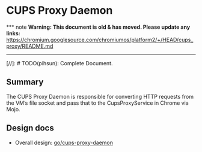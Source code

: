 # CUPS Proxy Daemon

*** note
**Warning: This document is old & has moved.  Please update any links:**<br>
https://chromium.googlesource.com/chromiumos/platform2/+/HEAD/cups_proxy/README.md
***

[//]: # TODO(pihsun): Complete Document.

## Summary

The CUPS Proxy Daemon is responsible for converting HTTP requests from the VM’s
file socket and pass that to the CupsProxyService in Chrome via Mojo.

## Design docs

* Overall design: [go/cups-proxy-daemon]


[go/cups-proxy-daemon]: http://go/cups-proxy-daemon
